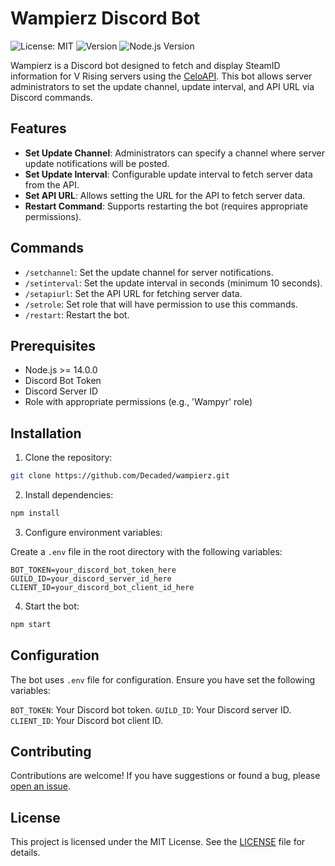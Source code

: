 # Wampierz Discord Bot

![License: MIT](https://img.shields.io/badge/License-MIT-blue.svg)
![Version](https://img.shields.io/badge/Version-1.1.0-blue.svg)
![Node.js Version](https://img.shields.io/badge/Node.js-v14.0-green)

Wampierz is a Discord bot designed to fetch and display SteamID information for V Rising servers using the [CeloAPI](https://github.com/Celofyz/vrising-server-api). This bot allows server administrators to set the update channel,
update interval, and API URL via Discord commands.

## Features

- **Set Update Channel**: Administrators can specify a channel where server update notifications will be posted.
- **Set Update Interval**: Configurable update interval to fetch server data from the API.
- **Set API URL**: Allows setting the URL for the API to fetch server data.
- **Restart Command**: Supports restarting the bot (requires appropriate permissions).

## Commands

- `/setchannel`: Set the update channel for server notifications.
- `/setinterval`: Set the update interval in seconds (minimum 10 seconds).
- `/setapiurl`: Set the API URL for fetching server data.
- `/setrole`: Set role that will have permission to use this commands.
- `/restart`: Restart the bot.

## Prerequisites

- Node.js >= 14.0.0
- Discord Bot Token
- Discord Server ID
- Role with appropriate permissions (e.g., 'Wampyr' role)

## Installation

1. Clone the repository:

```bash
git clone https://github.com/Decaded/wampierz.git
```

2. Install dependencies:

```bash
npm install
```

3. Configure environment variables:

Create a `.env` file in the root directory with the following variables:

```dotenv
BOT_TOKEN=your_discord_bot_token_here
GUILD_ID=your_discord_server_id_here
CLIENT_ID=your_discord_bot_client_id_here
```

4. Start the bot:

```bash
npm start
```

## Configuration

The bot uses `.env` file for configuration. Ensure you have set the following variables:

`BOT_TOKEN`: Your Discord bot token. `GUILD_ID`: Your Discord server ID. `CLIENT_ID`: Your Discord bot client ID.

## Contributing

Contributions are welcome! If you have suggestions or found a bug, please [open an issue](https://github.com/Decaded/wampierz/issues).

## License

This project is licensed under the MIT License. See the [LICENSE](LICENSE) file for details.
